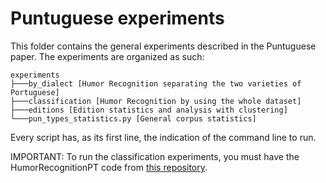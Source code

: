 # Puntuguese experiments

This folder contains the general experiments described in the Puntuguese paper. The experiments are organized as such:

```
experiments
├───by_dialect [Humor Recognition separating the two varieties of Portuguese]
├───classification [Humor Recognition by using the whole dataset]
├───editions [Edition statistics and analysis with clustering]
└───pun_types_statistics.py [General corpus statistics]
```

Every script has, as its first line, the indication of the command line to run.

IMPORTANT: To run the classification experiments, you must have the HumorRecognitionPT code from [this repository](https://github.com/Superar/HumorRecognitionPT).
